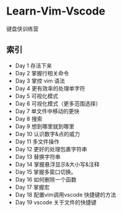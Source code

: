 # Learn-Vim-Vscode
键盘侠训练营
## 索引
- Day 1 存活下来
- Day 2 掌握行相关命令
- Day 3 掌控 vim 语法
- Day 4 更有效率的处理单字符
- Day 5 可视化模式
- Day 6 可视化模式（更多范围选择）
- Day 7 单文件中移动的更快
- Day 8 搜索
- Day 9 想到哪里就到哪里
- Day 10 认识数字&点的威力 
- Day 11 多文件操作
- Day 12 更好的处理包裹字符串
- Day 13 替换字符串
- Day 14 掌握悬浮显示&大小写&注释
- Day 15 掌握多窗口切换。
- Day 16 如何删除一个函数
- Day 17 掌握宏
- Day 18 配置vim调用vscode 快捷键的方法
- Day 19 vscode 关于文件的快捷键